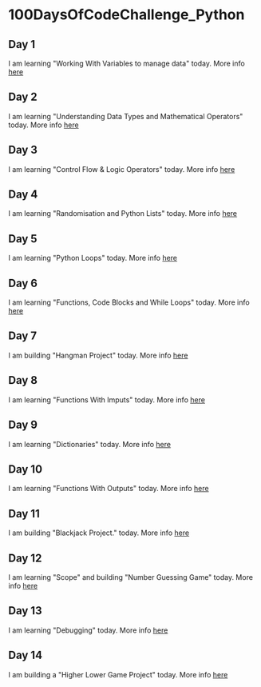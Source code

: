 # 100DaysOfCodeChallenge_Python

## Day 1
I am learning "Working With Variables to manage data" today.
More info [here](Day1/Day1.md) 

## Day 2
I am learning "Understanding Data Types and Mathematical Operators" today.
More info [here](Day2/Day2.md) 

## Day 3
I am learning "Control Flow & Logic Operators" today.
More info [here](Day3/Day3.md) 

## Day 4
I am learning "Randomisation and Python Lists" today.
More info [here](Day4/Day4.md) 

## Day 5
I am learning "Python Loops" today.
More info [here](Day5/Day5.md) 

## Day 6
I am learning "Functions, Code Blocks and While Loops" today.
More info [here](Day6/Day6.md) 

## Day 7
I am building "Hangman Project" today.
More info [here](Day7/Day7.md) 

## Day 8
I am learning "Functions With Imputs" today.
More info [here](Day8/Day8.md) 

## Day 9
I am learning "Dictionaries" today.
More info [here](Day9/Day9.md) 

## Day 10
I am learning "Functions With Outputs" today.
More info [here](Day10/Day10.md) 

## Day 11
I am building "Blackjack Project." today.
More info [here](Day11/Day11.md) 

## Day 12
I am learning "Scope" and building "Number Guessing Game" today.
More info [here](Day12/Day12.md)  

## Day 13
I am learning "Debugging" today.
More info [here](Day13/Day13.md)  

## Day 14
I am building a "Higher Lower Game Project" today.
More info [here](Day14/Day14.md) 



